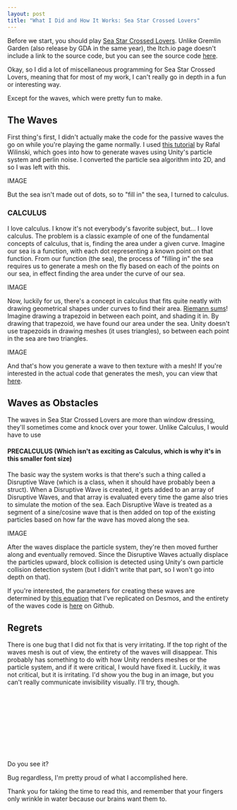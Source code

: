 ```yaml
---
layout: post
title: "What I Did and How It Works: Sea Star Crossed Lovers"
---
```


Before we start, you should play [Sea Star Crossed Lovers](https://seagda.itch.io/sscl). Unlike Gremlin Garden (also release by GDA in the same year), the Itch.io page doesn't
include a link to the source code, but you can see the source code [here](https://github.com/GDACollab/SeaStarCrossedLovers).

Okay, so I did a lot of miscellaneous programming for Sea Star Crossed Lovers, meaning that for most of my work, I can't really go in depth in a fun or interesting way.

Except for the waves, which were pretty fun to make.

## The Waves

First thing's first, I didn't actually make the code for the passive waves the go on while you're playing the game normally. I used [this tutorial](https://rafalwilinski.medium.com/tutorial-particle-sea-in-unity3d-70ff1350fa9e) by Rafal Wilinski, which goes into how to generate waves using Unity's particle system and perlin noise. I converted the particle sea algorithm into 2D, and so I was left with this.

IMAGE

But the sea isn't made out of dots, so to "fill in" the sea, I turned to calculus. 

### CALCULUS

I love calculus. I know it's not everybody's favorite subject, but... I love calculus. The problem is a classic example of one of the fundamental concepts of calculus, that is, finding the area under a given curve. Imagine our sea is a function, with each dot representing a known point on that function. From our function (the sea), the process of "filling in" the sea requires us to generate a mesh on the fly based on each of the points on our sea, in effect finding the area under the curve of our sea.

IMAGE

Now, luckily for us, there's a concept in calculus that fits quite neatly with drawing geometrical shapes under curves to find their area. [Riemann sums](https://en.wikipedia.org/wiki/Riemann_sum)! Imagine drawing a trapezoid in between each point, and shading it in. By drawing that trapezoid, we have found our area under the sea. Unity doesn't use trapezoids in drawing meshes (it uses triangles), so between each point in the sea are two triangles.

IMAGE

And that's how you generate a wave to then texture with a mesh! If you're interested in the actual code that generates the mesh, you can view that [here](https://github.com/GDACollab/SeaStarCrossedLovers/blob/5ff95accde1a4d569a0b5c9efb9496f927d42ad8/Sea%20Star%20Crossed%20Lovers/Assets/Scripts/Tower%20Obstacles/Waves/Waves.cs#L173).

## Waves as Obstacles
The waves in Sea Star Crossed Lovers are more than window dressing, they'll sometimes come and knock over your tower. Unlike Calculus, I would have to use

#### PRECALCULUS (Which isn't as exciting as Calculus, which is why it's in this smaller font size)

The basic way the system works is that there's such a thing called a Disruptive Wave (which is a class, when it should have probably been a struct). When a Disruptive Wave is created, it gets added to an array of Disruptive Waves, and that array is evaluated every time the game also tries to simulate the motion of the sea. Each Disruptive Wave is treated as a segment of a sine/cosine wave that is then added on top of the existing particles based on how far the wave has moved along the sea.

IMAGE

After the waves displace the particle system, they're then moved further along and eventually removed. Since the Disruptive Waves actually displace the particles upward, block collision is detected using Unity's own particle collision detection system (but I didn't write that part, so I won't go into depth on that).

If you're interested, the parameters for creating these waves are determined by [this equation](https://www.desmos.com/calculator/jgudrypofv) that I've replicated on Desmos, and the entirety of the waves code is [here](https://github.com/GDACollab/SeaStarCrossedLovers/blob/5ff95accde1a4d569a0b5c9efb9496f927d42ad8/Sea%20Star%20Crossed%20Lovers/Assets/Scripts/Tower%20Obstacles/Waves/Waves.cs) on Github.

## Regrets

There is one bug that I did not fix that is very irritating. If the top right of the waves mesh is out of view, the entirety of the waves will disappear. This probably has something to do with how Unity renders meshes or the particle system, and if it were critical, I would have fixed it. Luckily, it was not critical, but it is irritating. I'd show you the bug in an image, but you can't really communicate invisibility visually. I'll try, though.

<p style="height: 10em;"></p>

Do you see it?

Bug regardless, I'm pretty proud of what I accomplished here.

Thank you for taking the time to read this, and remember that your fingers only wrinkle in water because our brains want them to.